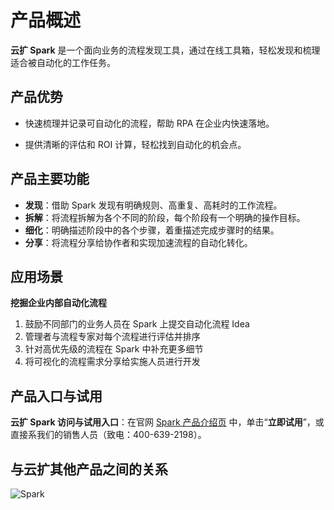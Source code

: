 # 产品概述

**云扩 Spark** 是一个面向业务的流程发现工具，通过在线工具箱，轻松发现和梳理适合被自动化的工作任务。

## 产品优势

- 快速梳理并记录可自动化的流程，帮助 RPA 在企业内快速落地。

- 提供清晰的评估和 ROI 计算，轻松找到自动化的机会点。

## 产品主要功能

- **发现**：借助 Spark 发现有明确规则、高重复、高耗时的工作流程。
- **拆解**：将流程拆解为各个不同的阶段，每个阶段有一个明确的操作目标。
- **细化**：明确描述阶段中的各个步骤，着重描述完成步骤时的结果。
- **分享**：将流程分享给协作者和实现加速流程的自动化转化。

## 应用场景

**挖掘企业内部自动化流程**

1. 鼓励不同部门的业务人员在 Spark 上提交自动化流程 Idea
2. 管理者与流程专家对每个流程进行评估并排序
3. 针对高优先级的流程在 Spark 中补充更多细节
4. 将可视化的流程需求分享给实施人员进行开发

## 产品入口与试用

**云扩 Spark 访问与试用入口**：在官网 [Spark 产品介绍页](https://www.encoo.com/products/spark) 中，单击“**立即试用**”，或直接系我们的销售人员（致电：400-639-2198）。

## 与云扩其他产品之间的关系

![Spark](https://docimages.blob.core.chinacloudapi.cn/images/spark/spark20211102.png)
